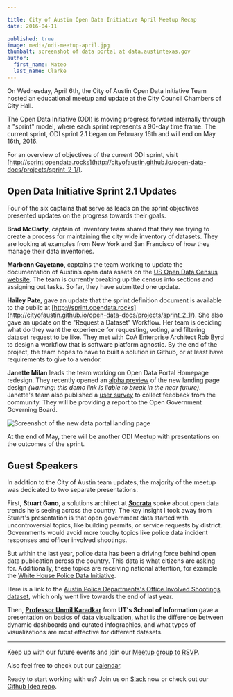 ```yaml
---

title: City of Austin Open Data Initiative April Meetup Recap
date: 2016-04-11

published: true
image: media/odi-meetup-april.jpg
thumbalt: screenshot of data portal at data.austintexas.gov
author:
  first_name: Mateo
  last_name: Clarke
---
```


On Wednesday, April 6th, the City of Austin Open Data Initiative Team hosted an educational meetup and update at the City Council Chambers of City Hall.

The Open Data Initiative (ODI) is moving progress forward internally through a "sprint" model, where each sprint represents a 90-day time frame. The current sprint, ODI sprint 2.1 began on February 16th and will end on May 16th, 2016.

For an overview of objectives of the current ODI sprint, visit [http://sprint.opendata.rocks](http://cityofaustin.github.io/open-data-docs/projects/sprint_2_1/).

## Open Data Initiative Sprint 2.1 Updates

Four of the six captains that serve as leads on the sprint objectives presented updates on the progress towards their goals.

**Brad McCarty**, captain of inventory team shared that they are trying to create a process for maintaining the city wide inventory of datasets. They are looking at examples from New York and San Francisco of how they manage their data inventories.

**Marbenn Cayetano**, captains the team working to update the documentation of Austin’s open data assets on the [US Open Data Census website](http://us-city.census.okfn.org/). The team is currently breaking up the census into sections and assigning out tasks. So far, they have submitted one update.

**Hailey Pate**, gave an update that the sprint definition document is available to the public at [http://sprint.opendata.rocks](http://cityofaustin.github.io/open-data-docs/projects/sprint_2_1/). She also gave an update on the "Request a Dataset" Workflow. Her team is deciding what do they want the experience for requesting, voting, and filtering dataset request to be like. They met with CoA Enterprise Architect Rob Byrd to design a workflow that is software platform agnostic. By the end of the project, the team hopes to have to built a solution in Github, or at least have requirements to give to a vendor.

**Janette Milan** leads the team working on Open Data Portal Homepage redesign. They recently opened an [alpha preview](https://austintexas-data.demo.socrata.com/) of the new landing page design _(warning: this demo link is liable to break in the near future)_. Janette's team also published a [user survey](https://cityofaustin.typeform.com/to/xYOhoz) to collect feedback from the community. They will be providing a report to the Open Government Governing Board.

![Screenshot of the new data portal landing page](/media/alpha-preview-socrata.png)

At the end of May, there will be another ODI Meetup with presentations on the outcomes of the sprint.

## Guest Speakers

In addition to the City of Austin team updates, the majority of the meetup was dedicated to two separate presentations.

First, **Stuart Gano**, a solutions architect at **[Socrata](http://socrata.com)** spoke about open data trends he's seeing across the country. The key insight I took away from Stuart's presentation is that open government data started with uncontroversial topics, like building permits, or service requests by district. Governments would avoid more touchy topics like police data incident responses and officer involved shootings.

But within the last year, police data has been a driving force behind open data publication across the country. This data is what citizens are asking for. Additionally, these topics are receiving national attention, for example the [White House Police Data Initiative](https://www.whitehouse.gov/blog/2015/10/27/police-data-initiative-5-month-update).

Here is a link to the [Austin Police Departments's Office Involved Shootings dataset](https://data.austintexas.gov/dataset/Officer-Involved-Shootings/xsje-n5tj), which only went live towards the end of last year.

Then, **[Professor Unmil Karadkar](https://unmil.ischool.utexas.edu/)** from **UT's School of Information** gave a presentation on basics of data visualization, what is the difference between dynamic dashboards and curated infographics, and what types of visualizations are most effective for different datasets.

----
Keep up with our future events and join our [Meetup group to RSVP](http://www.meetup.com/Open-Austin/).

Also feel free to check out our [calendar](http://www.open-austin.org/events).

Ready to start working with us? Join us on [Slack](http://slack.open-austin.org/) now or check out our [Github Idea repo](https://github.com/open-austin/project-ideas).
